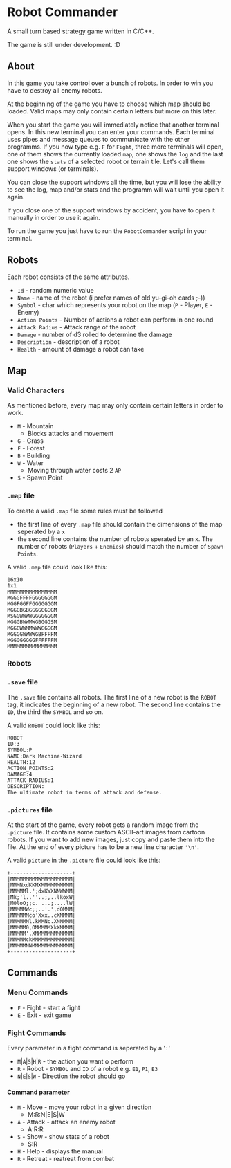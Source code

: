 # Robot Commander
A small turn based strategy game written in C/C++.

The game is still under development. :D

## About
In this game you take control over a bunch of robots.
In order to win you have to destroy all enemy robots.

At the beginning of the game you have to choose which map should be loaded. Valid maps may only contain certain letters but more on this later.

When you start the game you will immediately notice that another terminal opens. In this new terminal you can enter your commands.
Each terminal uses pipes and message queues to communicate with the other programms.
If you now type e.g. `F` for `Fight`, three more terminals will open, one of them shows the currently loaded `map`, one shows the `log` and the last one shows the `stats` of a selected robot or terrain tile. Let's call them support windows (or terminals). 

You can close the support windows all the time, but you will lose the ability to see the log, map and/or stats and the programm will wait until you open it again.

If you close one of the support windows by accident, you have to open it manually in order to use it again.

To run the game you just have to run the `RobotCommander` script in your terminal.

## Robots
Each robot consists of the same attributes.

* `Id` - random numeric value
* `Name` - name of the robot (i prefer names of old yu-gi-oh cards ;-))
* `Symbol` - char which represents your robot on the map (`P` - Player, `E` - Enemy)
* `Action Points` - Number of actions a robot can perform in one round
* `Attack Radius` - Attack range of the robot
* `Damage` - number of d3 rolled to determine the damage
* `Description` - description of a robot
* `Health` - amount of damage a robot can take

## Map
### Valid Characters
As mentioned before, every map may only contain certain letters in order to work.

* `M` - Mountain
    * Blocks attacks and movement
* `G` - Grass
* `F` - Forest
* `B` - Building
* `W` - Water
    * Moving through water costs 2 `AP`
* `S` - Spawn Point

### `.map` file
To create a valid `.map` file some rules must be followed
* the first line of every `.map` file should contain the dimensions of the map seperated by a `x`
* the second line contains the number of robots sperated by an `x`. The number of robots (`Players` + `Enemies`) should match the number of `Spawn Points`.

A valid `.map` file could look like this:
```
16x10
1x1
MMMMMMMMMMMMMMMM
MGGGFFFFGGGGGGGM
MGGFGGFFGGGGGGGM
MGGGBGBGGGGGGGGM
MSGGWWWWGGGGGGGM
MGGGBWWMWGBGGGSM
MGGGWWMMWWWGGGGM
MGGGGWWWWGBFFFFM
MGGGGGGGGFFFFFFM
MMMMMMMMMMMMMMMM
```

### Robots
### `.save` file
The `.save` file contains all robots. 
The first line of a new robot is the `ROBOT` tag, it indicates the beginning of a new robot. The second line contains the `ID`, the third the `SYMBOL` and so on.

A valid `ROBOT` could look like this:

```
ROBOT
ID:3
SYMBOL:P
NAME:Dark Machine-Wizard
HEALTH:12
ACTION_POINTS:2
DAMAGE:4
ATTACK_RADIUS:1
DESCRIPTION:
The ultimate robot in terms of attack and defense.
```
### `.pictures` file
At the start of the game, every robot gets a random image from the `.picture` file.
It contains some custom ASCII-art images from cartoon robots. If you want to add new images, just copy and paste them into the file. At the end of every picture has to be a new line character `'\n'`.

A valid `picture` in the `.picture` file could look like this:
```
+--------------------+
|MMMMMMMMMWMMMMMMMMMM|
|MMMNxdKKMXMMMMMMMMMM|
|MMMMMl.';dxKWXNNWWMM|
|Mk;'l..''..;,..lkoxW|
|M0loO;;c. ...;....lW|
|MMMMMWc;;..'.',d0MMM|
|MMMMMMco'Xxx..cXMMMM|
|MMMMMNl.kMMNc.XNNMMM|
|MMMMM0,OMMMMMXkXMMMM|
|MMMMM'.XMMMMMMMMMMMM|
|MMMMMckMMMMMMMMMMMMM|
|MMMMMNNMMMMMMMMMMMMM|
+--------------------+

```
 
## Commands
### Menu Commands
* `F` - Fight - start a fight
* `E` - Exit - exit game

### Fight Commands
Every parameter in a fight command is seperated by a '`:`'
* `M`|`A`|`S`|`H`|`R` - the action you want o perform
* `R` - Robot - `SYMBOL` and `ID` of a robot e.g. `E1`, `P1`, `E3`
* `N`|`E`|`S`|`W` - Direction the robot should go

#### Command parameter
* `M` - Move - move your robot in a given direction
    * M:R:N|E|S|W
* `A` - Attack - attack an enemy robot
    * A:R:R
* `S` - Show - show stats of a robot
    * S:R
* `H` - Help - displays the manual
* `R` - Retreat - reatreat from combat
